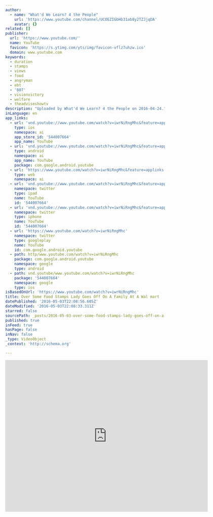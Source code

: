 ```yaml
---
author:
  - name: "What'd We Learn? 4 the People"
    url: 'https://www.youtube.com/channel/UCOEZIGbHb31ab8y2TZJjqDA'
    avatar: {}
related: []
publisher:
  url: 'https://www.youtube.com/'
  name: YouTube
  favicon: 'https://s.ytimg.com/yts/img/favicon-vflz7uhzw.ico'
  domain: www.youtube.com
keywords:
  - duration
  - stamps
  - views
  - food
  - angryman
  - ebt
  - '807'
  - visionvictory
  - welfare
  - theadviseshowtv
description: "Uploaded by What'd We Learn? 4 the People on 2016-04-24."
inLanguage: en
app_links:
  - url: 'vnd.youtube://www.youtube.com/watch?v=iwrNiRngMhc&feature=applinks'
    type: ios
    namespace: ai
    app_store_id: '544007664'
    app_name: YouTube
  - url: 'vnd.youtube://www.youtube.com/watch?v=iwrNiRngMhc&feature=applinks'
    type: android
    namespace: ai
    app_name: YouTube
    package: com.google.android.youtube
  - url: 'https://www.youtube.com/watch?v=iwrNiRngMhc&feature=applinks'
    type: web
    namespace: ai
  - url: 'vnd.youtube://www.youtube.com/watch?v=iwrNiRngMhc&feature=applinks'
    namespace: twitter
    type: ipad
    name: YouTube
    id: '544007664'
  - url: 'vnd.youtube://www.youtube.com/watch?v=iwrNiRngMhc&feature=applinks'
    namespace: twitter
    type: iphone
    name: YouTube
    id: '544007664'
  - url: 'https://www.youtube.com/watch?v=iwrNiRngMhc'
    namespace: twitter
    type: googleplay
    name: YouTube
    id: com.google.android.youtube
  - path: http/www.youtube.com/watch?v=iwrNiRngMhc
    package: com.google.android.youtube
    namespace: google
    type: android
  - path: vnd.youtube/www.youtube.com/watch?v=iwrNiRngMhc
    package: '544007664'
    namespace: google
    type: ios
isBasedOnUrl: 'https://www.youtube.com/watch?v=iwrNiRngMhc'
title: Over Some Food Stamps Lady Goes Off On A Family At A Wal mart
datePublished: '2016-05-03T22:08:56.605Z'
dateModified: '2016-05-03T22:08:33.311Z'
starred: false
sourcePath: _posts/2016-05-03-over-some-food-stamps-lady-goes-off-on-a-family-at-a-wal-mar.md
published: true
inFeed: true
hasPage: false
inNav: false
_type: VideoObject
_context: 'http://schema.org'

---
```

<iframe src="https://cdn.embedly.com/widgets/media.html?src=https%3A%2F%2Fwww.youtube.com%2Fembed%2FiwrNiRngMhc%3Ffeature%3Doembed&amp;url=https%3A%2F%2Fwww.youtube.com%2Fwatch%3Fv%3DiwrNiRngMhc&amp;image=https%3A%2F%2Fi.ytimg.com%2Fvi%2FiwrNiRngMhc%2Fhqdefault.jpg&amp;key=b7d04c9b404c499eba89ee7072e1c4f7&amp;type=text%2Fhtml&amp;schema=youtube" width="640" height="480" scrolling="no" frameborder="0" allowfullscreen="" style=""></iframe>